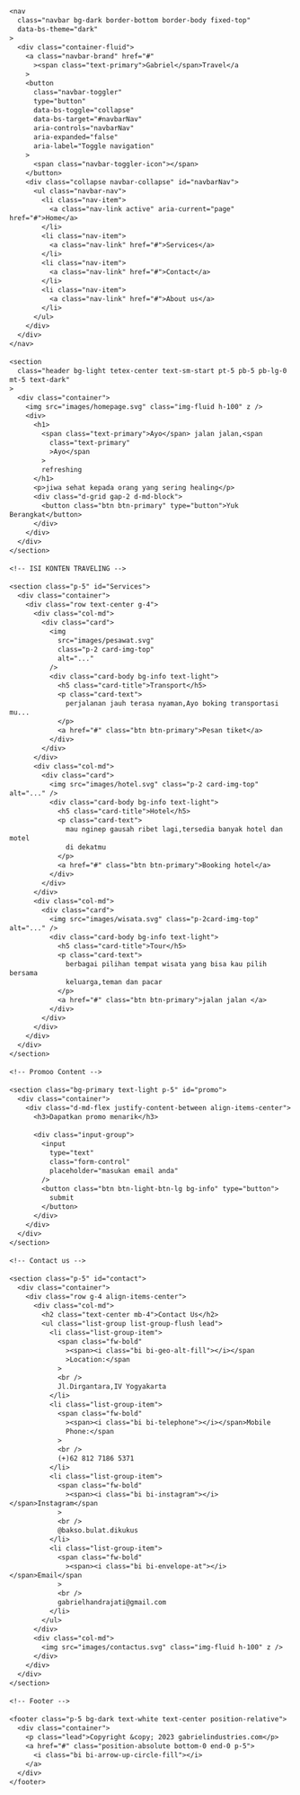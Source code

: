 
<html lang="en">
  <head>
    <meta charset="UTF-8" />
    <meta name="viewport" content="width=device-width, initial-scale=1.0" />
    <link
      href="https://cdn.jsdelivr.net/npm/bootstrap@5.3.1/dist/css/bootstrap.min.css"
      rel="stylesheet"
      integrity="sha384-4bw+/aepP/YC94hEpVNVgiZdgIC5+VKNBQNGCHeKRQN+PtmoHDEXuppvnDJzQIu9"
      crossorigin="anonymous"
    />
    <link
      rel="stylesheet"
      href="https://cdn.jsdelivr.net/npm/bootstrap-icons@1.10.5/font/bootstrap-icons.css"
    />
    <link rel="stylesheet" href="projekbootstrap.css" />
    <style></style>
    <title>Mari travel</title>
  </head>
  <body>
    <script
      src="https://cdn.jsdelivr.net/npm/@popperjs/core@2.11.8/dist/umd/popper.min.js"
      integrity="sha384-I7E8VVD/ismYTF4hNIPjVp/Zjvgyol6VFvRkX/vR+Vc4jQkC+hVqc2pM8ODewa9r"
      crossorigin="anonymous"
    ></script>
    <script
      src="https://cdn.jsdelivr.net/npm/bootstrap@5.3.1/dist/js/bootstrap.min.js"
      integrity="sha384-Rx+T1VzGupg4BHQYs2gCW9It+akI2MM/mndMCy36UVfodzcJcF0GGLxZIzObiEfa"
      crossorigin="anonymous"
    ></script>

    <nav
      class="navbar bg-dark border-bottom border-body fixed-top"
      data-bs-theme="dark"
    >
      <div class="container-fluid">
        <a class="navbar-brand" href="#"
          ><span class="text-primary">Gabriel</span>Travel</a
        >
        <button
          class="navbar-toggler"
          type="button"
          data-bs-toggle="collapse"
          data-bs-target="#navbarNav"
          aria-controls="navbarNav"
          aria-expanded="false"
          aria-label="Toggle navigation"
        >
          <span class="navbar-toggler-icon"></span>
        </button>
        <div class="collapse navbar-collapse" id="navbarNav">
          <ul class="navbar-nav">
            <li class="nav-item">
              <a class="nav-link active" aria-current="page" href="#">Home</a>
            </li>
            <li class="nav-item">
              <a class="nav-link" href="#">Services</a>
            </li>
            <li class="nav-item">
              <a class="nav-link" href="#">Contact</a>
            </li>
            <li class="nav-item">
              <a class="nav-link" href="#">About us</a>
            </li>
          </ul>
        </div>
      </div>
    </nav>

    <section
      class="header bg-light tetex-center text-sm-start pt-5 pb-5 pb-lg-0 mt-5 text-dark"
    >
      <div class="container">
        <img src="images/homepage.svg" class="img-fluid h-100" z />
        <div>
          <h1>
            <span class="text-primary">Ayo</span> jalan jalan,<span
              class="text-primary"
              >Ayo</span
            >
            refreshing
          </h1>
          <p>jiwa sehat kepada orang yang sering healing</p>
          <div class="d-grid gap-2 d-md-block">
            <button class="btn btn-primary" type="button">Yuk Berangkat</button>
          </div>
        </div>
      </div>
    </section>

    <!-- ISI KONTEN TRAVELING -->

    <section class="p-5" id="Services">
      <div class="container">
        <div class="row text-center g-4">
          <div class="col-md">
            <div class="card">
              <img
                src="images/pesawat.svg"
                class="p-2 card-img-top"
                alt="..."
              />
              <div class="card-body bg-info text-light">
                <h5 class="card-title">Transport</h5>
                <p class="card-text">
                  perjalanan jauh terasa nyaman,Ayo boking transportasi mu...
                </p>
                <a href="#" class="btn btn-primary">Pesan tiket</a>
              </div>
            </div>
          </div>
          <div class="col-md">
            <div class="card">
              <img src="images/hotel.svg" class="p-2 card-img-top" alt="..." />
              <div class="card-body bg-info text-light">
                <h5 class="card-title">Hotel</h5>
                <p class="card-text">
                  mau nginep gausah ribet lagi,tersedia banyak hotel dan motel
                  di dekatmu
                </p>
                <a href="#" class="btn btn-primary">Booking hotel</a>
              </div>
            </div>
          </div>
          <div class="col-md">
            <div class="card">
              <img src="images/wisata.svg" class="p-2card-img-top" alt="..." />
              <div class="card-body bg-info text-light">
                <h5 class="card-title">Tour</h5>
                <p class="card-text">
                  berbagai pilihan tempat wisata yang bisa kau pilih bersama
                  keluarga,teman dan pacar
                </p>
                <a href="#" class="btn btn-primary">jalan jalan </a>
              </div>
            </div>
          </div>
        </div>
      </div>
    </section>

    <!-- Promoo Content -->

    <section class="bg-primary text-light p-5" id="promo">
      <div class="container">
        <div class="d-md-flex justify-content-between align-items-center">
          <h3>Dapatkan promo menarik</h3>

          <div class="input-group">
            <input
              type="text"
              class="form-control"
              placeholder="masukan email anda"
            />
            <button class="btn btn-light-btn-lg bg-info" type="button">
              submit
            </button>
          </div>
        </div>
      </div>
    </section>

    <!-- Contact us -->

    <section class="p-5" id="contact">
      <div class="container">
        <div class="row g-4 align-items-center">
          <div class="col-md">
            <h2 class="text-center mb-4">Contact Us</h2>
            <ul class="list-group list-group-flush lead">
              <li class="list-group-item">
                <span class="fw-bold"
                  ><span><i class="bi bi-geo-alt-fill"></i></span
                  >Location:</span
                >
                <br />
                Jl.Dirgantara,IV Yogyakarta
              </li>
              <li class="list-group-item">
                <span class="fw-bold"
                  ><span><i class="bi bi-telephone"></i></span>Mobile
                  Phone:</span
                >
                <br />
                (+)62 812 7186 5371
              </li>
              <li class="list-group-item">
                <span class="fw-bold"
                  ><span><i class="bi bi-instagram"></i></span>Instagram</span
                >
                <br />
                @bakso.bulat.dikukus
              </li>
              <li class="list-group-item">
                <span class="fw-bold"
                  ><span><i class="bi bi-envelope-at"></i></span>Email</span
                >
                <br />
                gabrielhandrajati@gmail.com
              </li>
            </ul>
          </div>
          <div class="col-md">
            <img src="images/contactus.svg" class="img-fluid h-100" z />
          </div>
        </div>
      </div>
    </section>

    <!-- Footer -->

    <footer class="p-5 bg-dark text-white text-center position-relative">
      <div class="container">
        <p class="lead">Copyright &copy; 2023 gabrielindustries.com</p>
        <a href="#" class="position-absolute bottom-0 end-0 p-5">
          <i class="bi bi-arrow-up-circle-fill"></i>
        </a>
      </div>
    </footer>
  </body>
</html>
